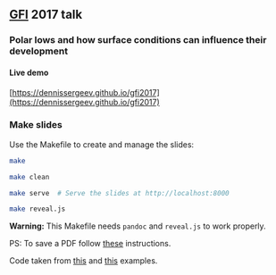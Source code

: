 ## [GFI](http://www.uib.no/en/gfi) 2017 talk
### Polar lows and how surface conditions can influence their development

#### Live demo

[https://dennissergeev.github.io/gfi2017](https://dennissergeev.github.io/gfi2017)

### Make slides
Use the Makefile to create and manage the slides:

```bash
make

make clean

make serve  # Serve the slides at http://localhost:8000

make reveal.js
```

**Warning:** This Makefile needs `pandoc` and `reveal.js` to work properly.

PS: To save a PDF follow [these](https://github.com/hakimel/reveal.js#pdf-export) instructions.

Code taken from [this](https://github.com/ocefpaf/scipy2016_lightning_talk) and [this](https://github.com/pkgw/htmltalk) examples.
